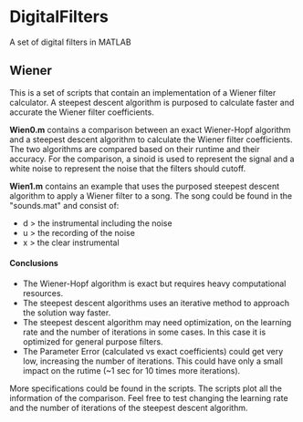 # DigitalFilters
A set of digital filters in MATLAB

## Wiener
This  is a set of scripts that contain an implementation of a Wiener filter calculator. A steepest descent algorithm is purposed to calculate faster and accurate the Wiener filter coefficients. 

**Wien0.m** contains a comparison between an exact Wiener-Hopf algorithm and a steepest descent algorithm to calculate the Wiener filter coefficients. The two algorithms are compared based on their runtime and their accuracy. For the comparison, a sinoid is used to represent the signal and a white noise  to represent the noise that the filters should cutoff. 

**Wien1.m** contains an example that uses the purposed steepest descent algorithm to apply a Wiener filter to a song. The song could be found in the "sounds.mat" and consist of:
- d > the instrumental including the noise
- u > the recording of the noise
- x > the clear instrumental

#### Conclusions
- The Wiener-Hopf algorithm is exact but requires heavy computational resources. 
- The steepest descent algorithms uses an iterative method to approach the solution way faster. 
- The steepest descent algorithm may need optimization, on the learning rate and the number of iterations in some cases. In this case it is optimized for general purpose filters.
- The Parameter Error (calculated vs exact coefficients) could get very low, increasing the number of iterations. This could have only a small impact on the rutime (~1 sec for 10 times more iterations).

More specifications could be found in the scripts. The scripts plot all the information of the comparison. Feel free to test changing the learning rate and the number of iterations of the steepest descent algorithm.


